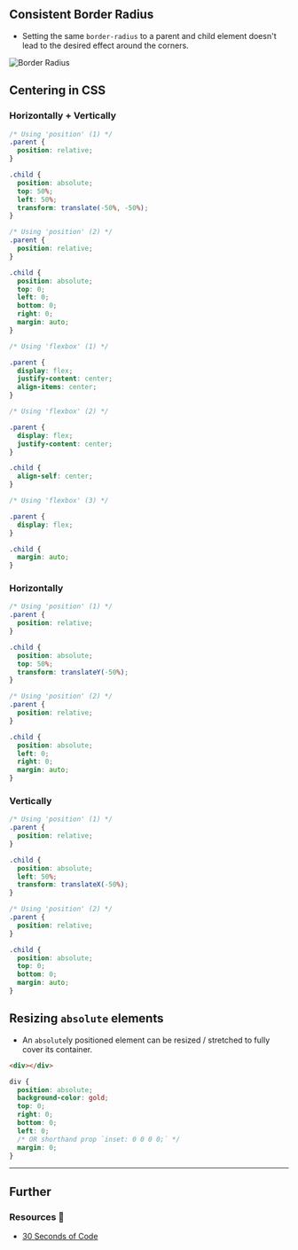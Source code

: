 ## Consistent Border Radius

- Setting the same `border-radius` to a parent and child element doesn't lead to the desired effect around the corners.

![Border Radius](snippets.border-radius.png)
## Centering in CSS
### Horizontally + Vertically

```css
/* Using 'position' (1) */
.parent {
  position: relative;
}

.child {
  position: absolute;
  top: 50%;
  left: 50%;
  transform: translate(-50%, -50%);
}

/* Using 'position' (2) */
.parent {
  position: relative;
}

.child {
  position: absolute;
  top: 0;
  left: 0;
  bottom: 0;
  right: 0;
  margin: auto;
}

/* Using 'flexbox' (1) */

.parent {
  display: flex;
  justify-content: center;
  align-items: center;
}

/* Using 'flexbox' (2) */

.parent {
  display: flex;
  justify-content: center;
}

.child {
  align-self: center;
}

/* Using 'flexbox' (3) */

.parent {
  display: flex;
}

.child {
  margin: auto;
}
```

### Horizontally

```css
/* Using 'position' (1) */
.parent {
  position: relative;
}

.child {
  position: absolute;
  top: 50%;
  transform: translateY(-50%);
}

/* Using 'position' (2) */
.parent {
  position: relative;
}

.child {
  position: absolute;
  left: 0;
  right: 0;
  margin: auto;
}
```

### Vertically

```css
/* Using 'position' (1) */
.parent {
  position: relative;
}

.child {
  position: absolute;
  left: 50%;
  transform: translateX(-50%);
}

/* Using 'position' (2) */
.parent {
  position: relative;
}

.child {
  position: absolute;
  top: 0;
  bottom: 0;
  margin: auto;
}
```

## Resizing `absolute` elements

- An `absolute`ly positioned element can be resized / stretched to fully cover its container.

```html
<div></div>
```

```css
div {
  position: absolute;
  background-color: gold;
  top: 0;
  right: 0;
  bottom: 0;
  left: 0;
  /* OR shorthand prop `inset: 0 0 0 0;` */
  margin: 0;
}
```


---
## Further

### Resources 🧩

- [30 Seconds of Code](https://30secondsofcode.org/)